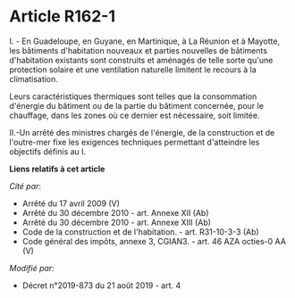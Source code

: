 # Article R162-1

I. - En Guadeloupe, en Guyane, en Martinique, à La Réunion et à Mayotte, les bâtiments d'habitation nouveaux et parties
nouvelles de bâtiments d'habitation existants sont construits et aménagés de telle sorte qu'une protection solaire et une
ventilation naturelle limitent le recours à la climatisation. 

Leurs caractéristiques thermiques sont telles que la consommation d'énergie du bâtiment ou de la partie du bâtiment
concernée, pour le chauffage, dans les zones où ce dernier est nécessaire, soit limitée. 

II.-Un arrêté des ministres chargés de l'énergie, de la construction et de l'outre-mer fixe les exigences techniques
permettant d'atteindre les objectifs définis au I.

**Liens relatifs à cet article**

_Cité par_:

  - Arrêté du 17 avril 2009 (V)
  - Arrêté du 30 décembre 2010 - art. Annexe XII (Ab)
  - Arrêté du 30 décembre 2010 - art. Annexe XIII (Ab)
  - Code de la construction et de l'habitation. - art. R31-10-3-3 (Ab)
  - Code général des impôts, annexe 3, CGIAN3. - art. 46 AZA octies-0 AA (V)

_Modifié par_:

  - Décret n°2019-873 du 21 août 2019 - art. 4
